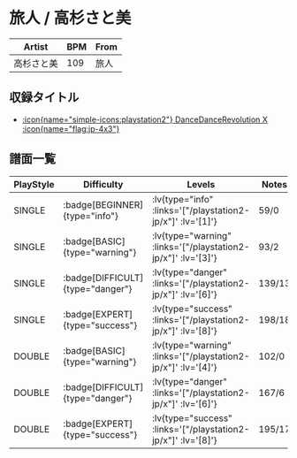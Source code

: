 # 旅人 / 高杉さと美

|Artist|BPM|From|
|------|---|----|
|高杉さと美|109|旅人|

## 収録タイトル

- [ :icon{name="simple-icons:playstation2"} DanceDanceRevolution X :icon{name="flag:jp-4x3"} ](/playstation2-jp/x)

## 譜面一覧

|PlayStyle|Difficulty|Levels|Notes|Movie|
|---------|----------|------|-----|-----|
|SINGLE| :badge[BEGINNER]{type="info"} | :lv{type="info" :links='["/playstation2-jp/x"]' :lv='[1]'} |59/0||
|SINGLE| :badge[BASIC]{type="warning"} | :lv{type="warning" :links='["/playstation2-jp/x"]' :lv='[3]'} |93/2||
|SINGLE| :badge[DIFFICULT]{type="danger"} | :lv{type="danger" :links='["/playstation2-jp/x"]' :lv='[6]'} |139/13||
|SINGLE| :badge[EXPERT]{type="success"} | :lv{type="success" :links='["/playstation2-jp/x"]' :lv='[8]'} |198/18||
|DOUBLE| :badge[BASIC]{type="warning"} | :lv{type="warning" :links='["/playstation2-jp/x"]' :lv='[4]'} |102/0||
|DOUBLE| :badge[DIFFICULT]{type="danger"} | :lv{type="danger" :links='["/playstation2-jp/x"]' :lv='[6]'} |167/6||
|DOUBLE| :badge[EXPERT]{type="success"} | :lv{type="success" :links='["/playstation2-jp/x"]' :lv='[8]'} |195/17||
